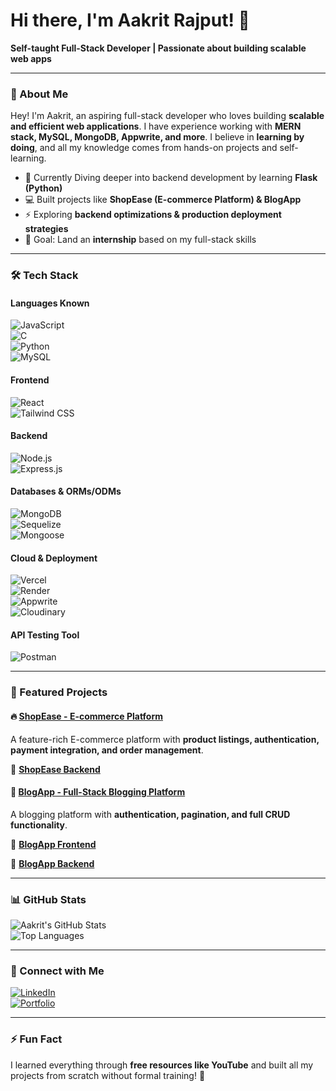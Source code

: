 # Hi there, I'm Aakrit Rajput! 👋

**Self-taught Full-Stack Developer | Passionate about building scalable web apps**

---

### 🚀 About Me  
Hey! I'm Aakrit, an aspiring full-stack developer who loves building **scalable and efficient web applications**. I have experience working with **MERN stack, MySQL, MongoDB, Appwrite, and more**. I believe in **learning by doing**, and all my knowledge comes from hands-on projects and self-learning.  

- 🌱 Currently Diving deeper into backend development by learning **Flask (Python)**  
- 💻 Built projects like **ShopEase (E-commerce Platform) & BlogApp**  
- ⚡ Exploring **backend optimizations & production deployment strategies**  
- 🎯 Goal: Land an **internship** based on my full-stack skills  

---

### 🛠️ Tech Stack  

#### **Languages Known**  
![JavaScript](https://img.shields.io/badge/JavaScript-F7DF1E?style=flat&logo=javascript&logoColor=black)  
![C](https://img.shields.io/badge/C-00599C?style=flat&logo=c&logoColor=white)  
![Python](https://img.shields.io/badge/Python-3776AB?style=flat&logo=python&logoColor=white)  
![MySQL](https://img.shields.io/badge/MySQL-4479A1?style=flat&logo=mysql&logoColor=white)  

#### **Frontend**  
![React](https://img.shields.io/badge/React-61DAFB?style=flat&logo=react&logoColor=black)  
![Tailwind CSS](https://img.shields.io/badge/Tailwind%20CSS-38B2AC?style=flat&logo=tailwind-css&logoColor=white)  

#### **Backend**  
![Node.js](https://img.shields.io/badge/Node.js-339933?style=flat&logo=node.js&logoColor=white)  
![Express.js](https://img.shields.io/badge/Express.js-000000?style=flat&logo=express&logoColor=white)  

#### **Databases & ORMs/ODMs**  
![MongoDB](https://img.shields.io/badge/MongoDB-47A248?style=flat&logo=mongodb&logoColor=white)  
![Sequelize](https://img.shields.io/badge/Sequelize-52B0E7?style=flat&logo=sequelize&logoColor=white)  
![Mongoose](https://img.shields.io/badge/Mongoose-880000?style=flat&logo=mongodb&logoColor=white)  

#### **Cloud & Deployment**  
![Vercel](https://img.shields.io/badge/Vercel-000000?style=flat&logo=vercel&logoColor=white)  
![Render](https://img.shields.io/badge/Render-46E3B7?style=flat&logo=render&logoColor=white)  
![Appwrite](https://img.shields.io/badge/Appwrite-F02E65?style=flat&logo=appwrite&logoColor=white)  
![Cloudinary](https://img.shields.io/badge/Cloudinary-3448C5?style=flat&logo=cloudinary&logoColor=white)  

#### **API Testing Tool**  
![Postman](https://img.shields.io/badge/Postman-FF6C37?style=flat&logo=postman&logoColor=white)  

---

### 📌 Featured Projects  

#### 🔥 [ShopEase - E-commerce Platform](https://github.com/aakritrajput/ShopEase)  
A feature-rich E-commerce platform with **product listings, authentication, payment integration, and order management**.  

🔗 **[ShopEase Backend](https://github.com/aakritrajput/ShopEaseBackend)**  

#### 📝 [BlogApp - Full-Stack Blogging Platform](https://github.com/aakritrajput/BlogApp)  
A blogging platform with **authentication, pagination, and full CRUD functionality**.  

🔗 **[BlogApp Frontend](https://github.com/aakritrajput/BlogAppFrontend)**  

🔗 **[BlogApp Backend](https://github.com/aakritrajput/BlogAppBackend)**  

---

### 📊 GitHub Stats  
![Aakrit's GitHub Stats](https://github-readme-stats.vercel.app/api?username=aakritrajput&show_icons=true&theme=radical)  
![Top Languages](https://github-readme-stats.vercel.app/api/top-langs/?username=aakritrajput&layout=compact&theme=radical)  

---

### 👯️ Connect with Me  
[![LinkedIn](https://img.shields.io/badge/LinkedIn-Aakrit%20Rajput-blue?style=flat&logo=linkedin)](https://www.linkedin.com/in/aakrit-rajput)  
[![Portfolio](https://img.shields.io/badge/Portfolio-Visit%20Now-orange?style=flat&logo=vercel)](https://aakrit-portfolio.vercel.app)  

---

### ⚡ Fun Fact  
I learned everything through **free resources like YouTube** and built all my projects from scratch without formal training! 🎯  

